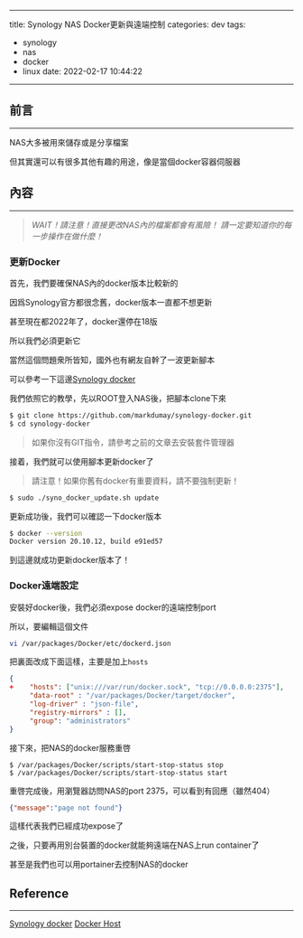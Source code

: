 
---
title: Synology NAS Docker更新與遠端控制
categories: dev
tags:
  - synology
  - nas
  - docker
  - linux
date: 2022-02-17 10:44:22
---

## 前言
----------

NAS大多被用來儲存或是分享檔案

但其實還可以有很多其他有趣的用途，像是當個docker容器伺服器

<!--more-->

## 內容
----------

> _WAIT！請注意！直接更改NAS內的檔案都會有風險！_
> _請一定要知道你的每一步操作在做什麼！_


### 更新Docker

首先，我們要確保NAS內的docker版本比較新的

因爲Synology官方都很念舊，docker版本一直都不想更新

甚至現在都2022年了，docker還停在18版

所以我們必須更新它

當然這個問題衆所皆知，國外也有網友自幹了一波更新腳本

可以參考一下這邊[Synology docker](https://github.com/markdumay/synology-docker)

我們依照它的教學，先以ROOT登入NAS後，把腳本clone下來

```bash
$ git clone https://github.com/markdumay/synology-docker.git
$ cd synology-docker
```

> 如果你沒有GIT指令，請參考之前的文章去安裝套件管理器

接着，我們就可以使用腳本更新docker了

> 請注意！如果你舊有docker有重要資料，請不要強制更新！

```bash
$ sudo ./syno_docker_update.sh update
```

更新成功後，我們可以確認一下docker版本

```bash
$ docker --version
Docker version 20.10.12, build e91ed57
```

到這邊就成功更新docker版本了！

### Docker遠端設定

安裝好docker後，我們必須expose docker的遠端控制port

所以，要編輯這個文件

```bash
vi /var/packages/Docker/etc/dockerd.json
```

把裏面改成下面這樣，主要是加上`hosts`

```json
{
+    "hosts": ["unix:///var/run/docker.sock", "tcp://0.0.0.0:2375"],
     "data-root" : "/var/packages/Docker/target/docker",
     "log-driver" : "json-file",
     "registry-mirrors" : [],
     "group": "administrators"
}
```

接下來，把NAS的docker服務重啓

```
$ /var/packages/Docker/scripts/start-stop-status stop
$ /var/packages/Docker/scripts/start-stop-status start
```

重啓完成後，用瀏覽器訪問NAS的port 2375，可以看到有回應（雖然404）

```json
{"message":"page not found"}
```

這樣代表我們已經成功expose了

之後，只要再用別台裝置的docker就能夠遠端在NAS上run container了

甚至是我們也可以用portainer去控制NAS的docker


## Reference
----------

[Synology docker](https://github.com/markdumay/synology-docker)
[Docker Host](https://blog.asper.one/2018/01/docker-docker-host-synology-ubuntu.html)